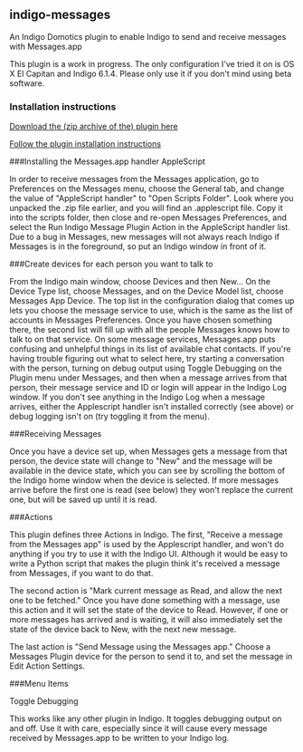 ## indigo-messages
An Indigo Domotics plugin to enable Indigo to send and receive messages with Messages.app

This plugin is a work in progress. The only configuration I've tried it on is OS X El Capitan and Indigo 6.1.4. Please only use it if you don't mind using beta software.

### Installation instructions

[Download the (zip archive of the) plugin here](https://github.com/gazally/indigo-messages/archive/master.zip)

[Follow the plugin installation instructions](http://wiki.indigodomo.com/doku.php?id=indigo_6_documentation:getting_started#installing_plugins_and_configuring_plugin_settings_pro_only_feature)

###Installing the Messages.app handler AppleScript

In order to receive messages from the Messages application, go to Preferences on the Messages menu, choose the General tab, and change the value of "AppleScript handler" to "Open Scripts Folder". Look where you unpacked the .zip file earlier, and you will find an .applescript file. Copy it into the scripts folder, then close and re-open Messages Preferences, and select the Run Indigo Message Plugin Action in the AppleScript handler list. Due to a bug in Messages, new messages will not always reach Indigo if Messages is in the foreground, so put an Indigo window in front of it.

###Create devices for each person you want to talk to

From the Indigo main window, choose Devices and then New...  On the Device Type list, choose Messages, and on the Device Model list, choose Messages App Device. The top list in the configuration dialog that comes up lets you choose the message service to use, which is the same as the list of accounts in Messages Preferences. Once you have chosen something there, the second list will fill up with all the people Messages knows how to talk to on that service. On some message services, Messages.app puts confusing and unhelpful things in its list of available chat contacts. If you're having trouble figuring out what to select here, try starting a conversation with the person, turning on debug output using Toggle Debugging on the Plugin menu under Messages, and then when a message arrives from that person, their message service and ID or login will appear in the Indigo Log window. If you don't see anything in the Indigo Log when a message arrives, either the Applescript handler isn't installed correctly (see above) or debug logging isn't on (try toggling it from the menu).

###Receiving Messages

Once you have a device set up, when Messages gets a message from that person, the device state will change to "New" and the message will be available in the device state, which you can see by scrolling the bottom of the Indigo home window when the device is selected. If more messages arrive before the first one is read (see below) they won't replace the current one, but will be saved up until it is read.

###Actions

This plugin defines three Actions in Indigo. The first, "Receive a message from the Messages app" is used by the Applescript handler, and won't do anything if you try to use it with the Indigo UI. Although it would be easy to write a Python script that makes the plugin think it's received a message from Messages, if you want to do that.

The second action is "Mark current message as Read, and allow the next one to be fetched." Once you have done something with a message, use this action and it will set the state of the device to Read. However, if one or more messages has arrived and is waiting, it will also immediately set the state of the device back to New, with the next new message.

The last action is "Send Message using the Messages app." Choose a Messages Plugin device for the person to send it to, and set the message in Edit Action Settings.

###Menu Items

Toggle Debugging

This works like any other plugin in Indigo. It toggles debugging output on and off. Use it with care, especially since it will cause every message received by Messages.app to be written to your Indigo log.
